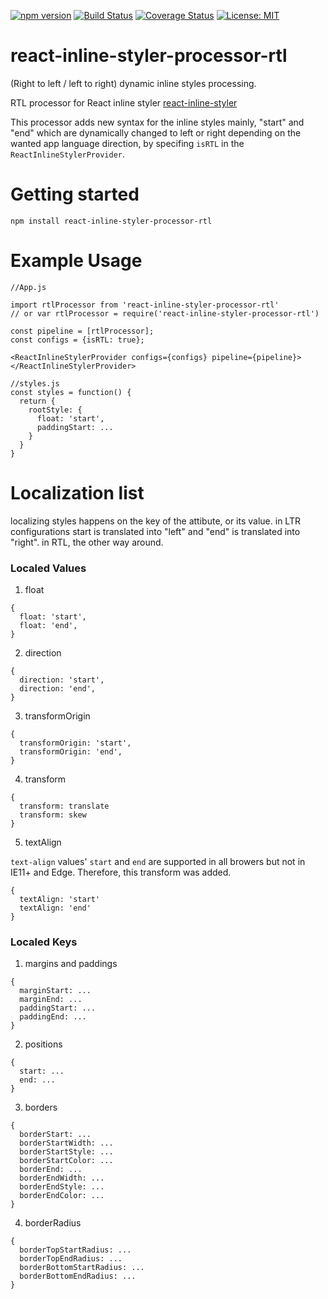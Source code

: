 [![npm version](https://badge.fury.io/js/react-inline-styler-processor-rtl.svg)](https://badge.fury.io/js/react-inline-styler-processor-rtl)
[![Build Status](https://travis-ci.org/Bamieh/react-inline-styler-processor-rtl.svg?branch=master)](https://travis-ci.org/Bamieh/react-inline-styler-processor-rtl)
[![Coverage Status](https://coveralls.io/repos/github/Bamieh/react-inline-styler-processor-rtl/badge.svg?branch=master)](https://coveralls.io/github/Bamieh/react-inline-styler-processor-rtl?branch=master)
[![License: MIT](https://img.shields.io/badge/License-MIT-yellow.svg)](https://opensource.org/licenses/MIT)


# react-inline-styler-processor-rtl

(Right to left / left to right) dynamic inline styles processing.

RTL processor for React inline styler [react-inline-styler](https://github.com/Bamieh/react-inline-styler)


This processor adds new syntax for the inline styles mainly, "start" and "end" which are dynamically changed to left or right depending on the wanted app language direction, by specifing `isRTL` in the `ReactInlineStylerProvider`.


# Getting started

```
npm install react-inline-styler-processor-rtl
```

# Example Usage

```
//App.js

import rtlProcessor from 'react-inline-styler-processor-rtl'
// or var rtlProcessor = require('react-inline-styler-processor-rtl')

const pipeline = [rtlProcessor];
const configs = {isRTL: true};

<ReactInlineStylerProvider configs={configs} pipeline={pipeline}>
</ReactInlineStylerProvider>
```

```
//styles.js
const styles = function() {
  return {
    rootStyle: {
      float: 'start',
      paddingStart: ...
    }
  }
}
```

# Localization list

localizing styles happens on the key of the attibute, or its value. in LTR configurations start is translated into "left" and "end" is translated into "right". in RTL, the other way around. 

### Localed Values

1. float

```
{
  float: 'start',
  float: 'end',
}
```

2. direction

```
{
  direction: 'start',
  direction: 'end',
}
```

3. transformOrigin

```
{
  transformOrigin: 'start',
  transformOrigin: 'end',
}
```


4. transform
```
{
  transform: translate
  transform: skew
}
```
5. textAlign

  `text-align` values' `start` and `end` are supported in all browers but not in IE11+ and Edge. Therefore, this transform was added.
```
{
  textAlign: 'start'
  textAlign: 'end'
}
```
### Localed Keys

1. margins and paddings

```
{
  marginStart: ...
  marginEnd: ...
  paddingStart: ...
  paddingEnd: ...
}
```

2. positions
```
{
  start: ...
  end: ...
}
```

3. borders

```
{
  borderStart: ...
  borderStartWidth: ...
  borderStartStyle: ...
  borderStartColor: ...
  borderEnd: ...
  borderEndWidth: ...
  borderEndStyle: ...
  borderEndColor: ...
}
```


4. borderRadius
```
{
  borderTopStartRadius: ...
  borderTopEndRadius: ...
  borderBottomStartRadius: ...
  borderBottomEndRadius: ...
}
```




